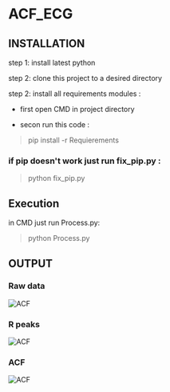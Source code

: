 # ACF_ECG

## INSTALLATION

step 1: install latest python

step 2: clone this project to a desired directory

step 2: install all requirements modules : 

- first open CMD in project directory

- secon run this code : 

> pip install -r Requierements

### if pip doesn't work just run fix_pip.py :

> python fix_pip.py

## Execution 

in CMD just run Process.py:

> python Process.py

## OUTPUT

### Raw data

![ACF](https://github.com/yeganeyazdanian/ACF_ECG/blob/master/Exports/ACF.png)

### R peaks

![ACF](https://github.com/yeganeyazdanian/ACF_ECG/blob/master/Exports/R_Peaks.png)

### ACF

![ACF](https://github.com/yeganeyazdanian/ACF_ECG/blob/master/Exports/Row_data.png)

